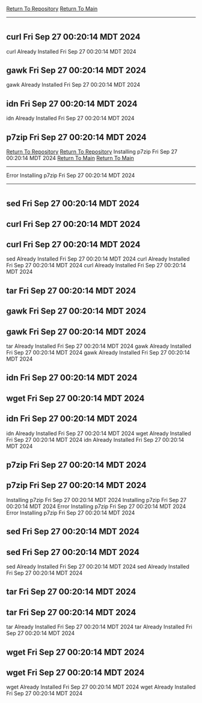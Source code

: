 [Return To Repository](https://github.com/DigitalWarrior/piholeparser/)
[Return To Main](https://github.com/DigitalWarrior/piholeparser/blob/master/RecentRunLogs/Mainlog.md)
____________________________________
# 
## curl Fri Sep 27 00:20:14 MDT 2024
curl Already Installed Fri Sep 27 00:20:14 MDT 2024
## gawk Fri Sep 27 00:20:14 MDT 2024
gawk Already Installed Fri Sep 27 00:20:14 MDT 2024
## idn Fri Sep 27 00:20:14 MDT 2024
idn Already Installed Fri Sep 27 00:20:14 MDT 2024
## p7zip Fri Sep 27 00:20:14 MDT 2024
[Return To Repository](https://github.com/DigitalWarrior/piholeparser/)
[Return To Repository](https://github.com/DigitalWarrior/piholeparser/)
Installing p7zip Fri Sep 27 00:20:14 MDT 2024
[Return To Main](https://github.com/DigitalWarrior/piholeparser/blob/master/RecentRunLogs/Mainlog.md)
[Return To Main](https://github.com/DigitalWarrior/piholeparser/blob/master/RecentRunLogs/Mainlog.md)
____________________________________
Error Installing p7zip Fri Sep 27 00:20:14 MDT 2024
____________________________________
# 
# 
## sed Fri Sep 27 00:20:14 MDT 2024
## curl Fri Sep 27 00:20:14 MDT 2024
## curl Fri Sep 27 00:20:14 MDT 2024
sed Already Installed Fri Sep 27 00:20:14 MDT 2024
curl Already Installed Fri Sep 27 00:20:14 MDT 2024
curl Already Installed Fri Sep 27 00:20:14 MDT 2024
## tar Fri Sep 27 00:20:14 MDT 2024
## gawk Fri Sep 27 00:20:14 MDT 2024
## gawk Fri Sep 27 00:20:14 MDT 2024
tar Already Installed Fri Sep 27 00:20:14 MDT 2024
gawk Already Installed Fri Sep 27 00:20:14 MDT 2024
gawk Already Installed Fri Sep 27 00:20:14 MDT 2024
## idn Fri Sep 27 00:20:14 MDT 2024
## wget Fri Sep 27 00:20:14 MDT 2024
## idn Fri Sep 27 00:20:14 MDT 2024
idn Already Installed Fri Sep 27 00:20:14 MDT 2024
wget Already Installed Fri Sep 27 00:20:14 MDT 2024
idn Already Installed Fri Sep 27 00:20:14 MDT 2024
## p7zip Fri Sep 27 00:20:14 MDT 2024
## p7zip Fri Sep 27 00:20:14 MDT 2024
Installing p7zip Fri Sep 27 00:20:14 MDT 2024
Installing p7zip Fri Sep 27 00:20:14 MDT 2024
Error Installing p7zip Fri Sep 27 00:20:14 MDT 2024
Error Installing p7zip Fri Sep 27 00:20:14 MDT 2024
## sed Fri Sep 27 00:20:14 MDT 2024
## sed Fri Sep 27 00:20:14 MDT 2024
sed Already Installed Fri Sep 27 00:20:14 MDT 2024
sed Already Installed Fri Sep 27 00:20:14 MDT 2024
## tar Fri Sep 27 00:20:14 MDT 2024
## tar Fri Sep 27 00:20:14 MDT 2024
tar Already Installed Fri Sep 27 00:20:14 MDT 2024
tar Already Installed Fri Sep 27 00:20:14 MDT 2024
## wget Fri Sep 27 00:20:14 MDT 2024
## wget Fri Sep 27 00:20:14 MDT 2024
wget Already Installed Fri Sep 27 00:20:14 MDT 2024
wget Already Installed Fri Sep 27 00:20:14 MDT 2024
